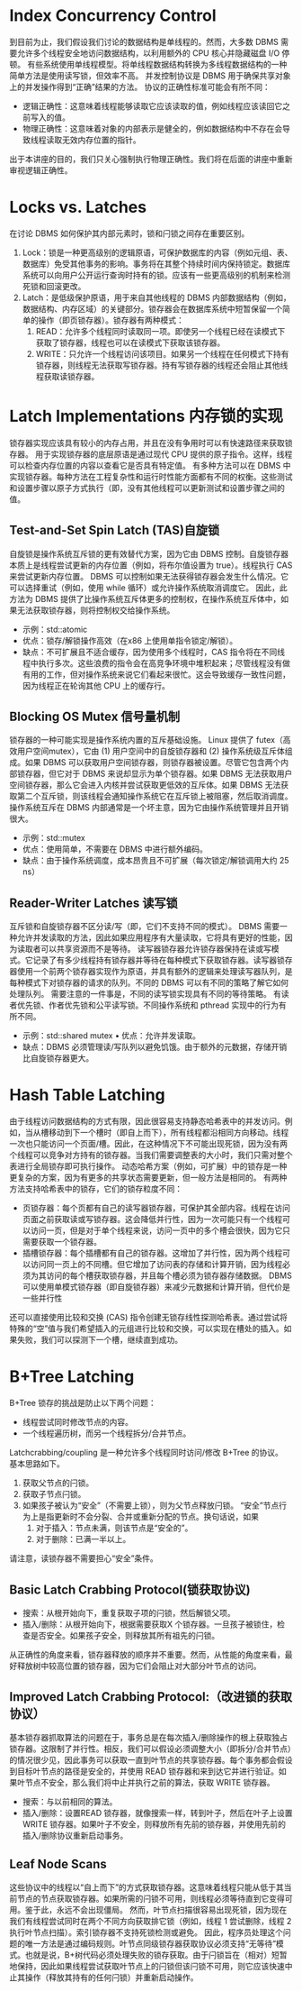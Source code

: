 # Index Concurrency Control
到目前为止，我们假设我们讨论的数据结构是单线程的。然而，大多数 DBMS 需要允许多个线程安全地访问数据结构，以利用额外的 CPU 核心并隐藏磁盘 I/O 停顿。
有些系统使用单线程模型。将单线程数据结构转换为多线程数据结构的一种简单方法是使用读写锁，但效率不高。
并发控制协议是 DBMS 用于确保共享对象上的并发操作得到“正确”结果的方法。
协议的正确性标准可能会有所不同： 

- 逻辑正确性：这意味着线程能够读取它应该读取的值，例如线程应该读回它之前写入的值。
- 物理正确性：这意味着对象的内部表示是健全的，例如数据结构中不存在会导致线程读取无效内存位置的指针。

出于本讲座的目的，我们只关心强制执行物理正确性。我们将在后面的讲座中重新审视逻辑正确性。

# Locks vs. Latches
在讨论 DBMS 如何保护其内部元素时，锁和闩锁之间存在重要区别。

1. Lock：锁是一种更高级别的逻辑原语，可保护数据库的内容（例如元组、表、数据库）免受其他事务的影响。事务将在其整个持续时间内保持锁定。数据库系统可以向用户公开运行查询时持有的锁。应该有一些更高级别的机制来检测死锁和回滚更改。
2. Latch：是低级保护原语，用于来自其他线程的 DBMS 内部数据结构（例如，数据结构、内存区域）的关键部分。锁存器会在数据库系统中短暂保留一个简单的操作（即页锁存器）。锁存器有两种模式： 
   1.  READ：允许多个线程同时读取同一项。即使另一个线程已经在读模式下获取了锁存器，线程也可以在读模式下获取该锁存器。
   2. WRITE：只允许一个线程访问该项目。如果另一个线程在任何模式下持有锁存器，则线程无法获取写锁存器。持有写锁存器的线程还会阻止其他线程获取读锁存器。

# Latch Implementations 内存锁的实现
锁存器实现应该具有较小的内存占用，并且在没有争用时可以有快速路径来获取锁存器。
用于实现锁存器的底层原语是通过现代 CPU 提供的原子指令。这样，线程可以检查内存位置的内容以查看它是否具有特定值。
有多种方法可以在 DBMS 中实现锁存器。每种方法在工程复杂性和运行时性能方面都有不同的权衡。这些测试和设置步骤以原子方式执行（即，没有其他线程可以更新测试和设置步骤之间的值。

## Test-and-Set Spin Latch (TAS)自旋锁
自旋锁是操作系统互斥锁的更有效替代方案，因为它由 DBMS 控制。自旋锁存器本质上是线程尝试更新的内存位置（例如，将布尔值设置为 true）。线程执行 CAS 来尝试更新内存位置。 DBMS 可以控制如果无法获得锁存器会发生什么情况。它可以选择重试（例如，使用 while 循环）或允许操作系统取消调度它。
因此，此方法为 DBMS 提供了比操作系统互斥体更多的控制权，在操作系统互斥体中，如果无法获取锁存器，则将控制权交给操作系统。

- 示例：std::atomic<T> 
- 优点：锁存/解锁操作高效（在x86 上使用单指令锁定/解锁）。
- 缺点：不可扩展且不适合缓存，因为使用多个线程时，CAS 指令将在不同线程中执行多次。这些浪费的指令会在高竞争环境中堆积起来；尽管线程没有做有用的工作，但对操作系统来说它们看起来很忙。这会导致缓存一致性问题，因为线程正在轮询其他 CPU 上的缓存行。

## Blocking OS Mutex 信号量机制
锁存器的一种可能实现是操作系统内置的互斥基础设施。 Linux 提供了 futex（高效用户空间mutex），它由 (1) 用户空间中的自旋锁存器和 (2) 操作系统级互斥体组成。如果 DBMS 可以获取用户空间锁存器，则锁存器被设置。尽管它包含两个内部锁存器，但它对于 DBMS 来说却显示为单个锁存器。如果 DBMS 无法获取用户空间锁存器，那么它会进入内核并尝试获取更低效的互斥体。如果 DBMS 无法获取第二个互斥锁，则该线程会通知操作系统它在互斥锁上被阻塞，然后取消调度。
操作系统互斥在 DBMS 内部通常是一个坏主意，因为它由操作系统管理并且开销很大。

- 示例：std::mutex 
- 优点：使用简单，不需要在 DBMS 中进行额外编码。
- 缺点：由于操作系统调度，成本昂贵且不可扩展（每次锁定/解锁调用大约 25 ns）

## Reader-Writer Latches 读写锁
互斥锁和自旋锁存器不区分读/写（即，它们不支持不同的模式）。 DBMS 需要一种允许并发读取的方法，因此如果应用程序有大量读取，它将具有更好的性能，因为读取者可以共享资源而不是等待。
读写器锁存器允许锁存器保持在读或写模式。它记录了有多少线程持有锁存器并等待在每种模式下获取锁存器。读写器锁存器使用一个前两个锁存器实现作为原语，并具有额外的逻辑来处理读写器队列，是每种模式下对锁存器的请求的队列。不同的 DBMS 可以有不同的策略了解它如何处理队列。
需要注意的一件事是，不同的读写锁实现具有不同的等待策略。
有读者优先锁、作者优先锁和公平读写锁。不同操作系统和 pthread 实现中的行为有所不同。

- 示例：std::shared mutex • 优点：允许并发读取。
- 缺点：DBMS 必须管理读/写队列以避免饥饿。由于额外的元数据，存储开销比自旋锁存器更大。

# Hash Table Latching
由于线程访问数据结构的方式有限，因此很容易支持静态哈希表中的并发访问。例如，当从槽移动到下一个槽时（即自上而下），所有线程都沿相同方向移动。线程一次也只能访问一个页面/槽。因此，在这种情况下不可能出现死锁，因为没有两个线程可以竞争对方持有的锁存器。当我们需要调整表的大小时，我们只需对整个表进行全局锁存即可执行操作。
动态哈希方案（例如，可扩展）中的锁存是一种更复杂的方案，因为有更多的共享状态需要更新，但一般方法是相同的。
有两种方法支持哈希表中的锁存，它们的锁存粒度不同：

- 页锁存器：每个页都有自己的读写器锁存器，可保护其全部内容。线程在访问页面之前获取读或写锁存器。这会降低并行性，因为一次可能只有一个线程可以访问一页，但是对于单个线程来说，访问一页中的多个槽会很快，因为它只需要获取一个锁存器。
- 插槽锁存器：每个插槽都有自己的锁存器。这增加了并行性，因为两个线程可以访问同一页上的不同槽。但它增加了访问表的存储和计算开销，因为线程必须为其访问的每个槽获取锁存器，并且每个槽必须为锁存器存储数据。 DBMS 可以使用单模式锁存器（即自旋锁存器）来减少元数据和计算开销，但代价是一些并行性

还可以直接使用比较和交换 (CAS) 指令创建无锁存线性探测哈希表。通过尝试将特殊的“空”值与我们希望插入的元组进行比较和交换，可以实现在槽处的插入。如果失败，我们可以探测下一个槽，继续直到成功。

# B+Tree Latching
B+Tree 锁存的挑战是防止以下两个问题： 

- 线程尝试同时修改节点的内容。
- 一个线程遍历树，而另一个线程拆分/合并节点。

Latchcrabbing/coupling 是一种允许多个线程同时访问/修改 B+Tree 的协议。
基本思路如下。

1. 获取父节点的闩锁。
2. 获取子节点闩锁。
3. 如果孩子被认为“安全”（不需要上锁），则为父节点释放闩锁。 “安全”节点行为上是指更新时不会分裂、合并或重新分配的节点。换句话说，如果 
   1. 对于插入：节点未满，则该节点是“安全的”。
   2. 对于删除：已满一半以上。

请注意，读锁存器不需要担心“安全”条件。

## Basic Latch Crabbing Protocol(锁获取协议)

- 搜索：从根开始向下，重复获取子项的闩锁，然后解锁父项。
- 插入/删除：从根开始向下，根据需要获取X 个锁存器。一旦孩子被锁住，检查是否安全。如果孩子安全，则释放其所有祖先的闩锁。

从正确性的角度来看，锁存器释放的顺序并不重要。然而，从性能的角度来看，最好释放树中较高位置的锁存器，因为它们会阻止对大部分叶节点的访问。

## Improved Latch Crabbing Protocol:（改进锁的获取协议）
基本锁存器抓取算法的问题在于，事务总是在每次插入/删除操作的根上获取独占锁存器。这限制了并行性。相反，我们可以假设必须调整大小（即拆分/合并节点）的情况很少见，因此事务可以获取一直到叶节点的共享锁存器。每个事务都会假设到目标叶节点的路径是安全的，并使用 READ 锁存器和来到达它并进行验证。如果叶节点不安全，那么我们将中止并执行之前的算法，获取 WRITE 锁存器。

- 搜索：与以前相同的算法。
- 插入/删除：设置READ 锁存器，就像搜索一样，转到叶子，然后在叶子上设置WRITE 锁存器。如果叶子不安全，则释放所有先前的锁存器，并使用先前的插入/删除协议重新启动事务。
## Leaf Node Scans
这些协议中的线程以“自上而下”的方式获取锁存器。这意味着线程只能从低于其当前节点的节点获取锁存器。如果所需的闩锁不可用，则线程必须等待直到它变得可用。鉴于此，永远不会出现僵局。
然而，叶节点扫描很容易出现死锁，因为现在我们有线程尝试同时在两个不同方向获取排它锁（例如，线程 1 尝试删除，线程 2 执行叶节点扫描）。索引锁存器不支持死锁检测或避免。
因此，程序员处理这个问题的唯一方法是通过编码规则。叶节点同级锁存器获取协议必须支持“无等待”模式。也就是说，B+树代码必须处理失败的锁存获取。由于闩锁旨在（相对）短暂地保持，因此如果线程尝试获取叶节点上的闩锁但该闩锁不可用，则它应该快速中止其操作（释放其持有的任何闩锁）并重新启动操作。
